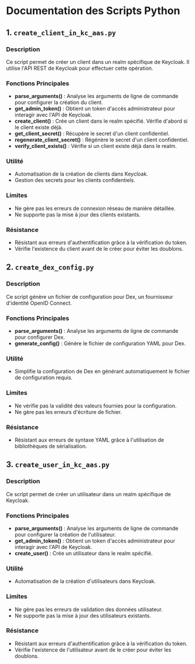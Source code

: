 # Documentation des Scripts Python

## 1. `create_client_in_kc_aas.py`

### Description
Ce script permet de créer un client dans un realm spécifique de Keycloak. Il utilise l'API REST de Keycloak pour effectuer cette opération.

### Fonctions Principales

- **parse_arguments()** : Analyse les arguments de ligne de commande pour configurer la création du client.
- **get_admin_token()** : Obtient un token d'accès administrateur pour interagir avec l'API de Keycloak.
- **create_client()** : Crée un client dans le realm spécifié. Vérifie d'abord si le client existe déjà.
- **get_client_secret()** : Récupère le secret d'un client confidentiel.
- **regenerate_client_secret()** : Régénère le secret d'un client confidentiel.
- **verify_client_exists()** : Vérifie si un client existe déjà dans le realm.

### Utilité
- Automatisation de la création de clients dans Keycloak.
- Gestion des secrets pour les clients confidentiels.

### Limites
- Ne gère pas les erreurs de connexion réseau de manière détaillée.
- Ne supporte pas la mise à jour des clients existants.

### Résistance
- Résistant aux erreurs d'authentification grâce à la vérification du token.
- Vérifie l'existence du client avant de le créer pour éviter les doublons.

## 2. `create_dex_config.py`

### Description
Ce script génère un fichier de configuration pour Dex, un fournisseur d'identité OpenID Connect.

### Fonctions Principales

- **parse_arguments()** : Analyse les arguments de ligne de commande pour configurer Dex.
- **generate_config()** : Génère le fichier de configuration YAML pour Dex.

### Utilité
- Simplifie la configuration de Dex en générant automatiquement le fichier de configuration requis.

### Limites
- Ne vérifie pas la validité des valeurs fournies pour la configuration.
- Ne gère pas les erreurs d'écriture de fichier.

### Résistance
- Résistant aux erreurs de syntaxe YAML grâce à l'utilisation de bibliothèques de sérialisation.

## 3. `create_user_in_kc_aas.py`

### Description
Ce script permet de créer un utilisateur dans un realm spécifique de Keycloak.

### Fonctions Principales

- **parse_arguments()** : Analyse les arguments de ligne de commande pour configurer la création de l'utilisateur.
- **get_admin_token()** : Obtient un token d'accès administrateur pour interagir avec l'API de Keycloak.
- **create_user()** : Crée un utilisateur dans le realm spécifié.

### Utilité
- Automatisation de la création d'utilisateurs dans Keycloak.

### Limites
- Ne gère pas les erreurs de validation des données utilisateur.
- Ne supporte pas la mise à jour des utilisateurs existants.

### Résistance
- Résistant aux erreurs d'authentification grâce à la vérification du token.
- Vérifie l'existence de l'utilisateur avant de le créer pour éviter les doublons.
